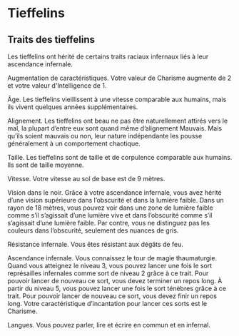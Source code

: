 
[][Generic]

# Tieffelins

## Traits des tieffelins

Les tieffelins ont hérité de certains traits raciaux infernaux liés à leur ascendance infernale.

Augmentation de caractéristiques. Votre valeur de Charisme augmente de 2 et votre valeur d'Intelligence de 1.

Âge. Les tieffelins vieillissent à une vitesse comparable aux humains, mais ils vivent quelques années supplémentaires.

Alignement. Les tieffelins ont beau ne pas être naturellement attirés vers le mal, la plupart d’entre eux sont quand même d’alignement Mauvais. Mais qu’ils soient mauvais ou non, leur nature indépendante les pousse généralement à un comportement chaotique.

Taille. Les tieffelins sont de taille et de corpulence comparable aux humains. Ils sont de taille moyenne.

Vitesse. Votre vitesse au sol de base est de 9 mètres.

Vision dans le noir. Grâce à votre ascendance infernale, vous avez hérité d’une vision supérieure dans l’obscurité et dans la lumière faible. Dans un rayon de 18 mètres, vous pouvez voir dans une zone de lumière faible comme s’il s’agissait d’une lumière vive et dans l’obscurité comme s’il s’agissait d’une lumière faible. Par contre, vous ne distinguez pas les couleurs dans l’obscurité, seulement des nuances de gris.

Résistance infernale. Vous êtes résistant aux dégâts de feu.

Ascendance infernale. Vous connaissez le tour de magie thaumaturgie. Quand vous atteignez le niveau 3, vous pouvez lancer une fois le sort représailles infernales comme sort de niveau 2 grâce à ce trait. Pour pouvoir lancer de nouveau ce sort, vous devez terminer un repos long. À partir du niveau 5, vous pouvez lancer une fois le sort ténèbres grâce à ce trait. Pour pouvoir lancer de nouveau ce sort, vous devez finir un repos long. Votre caractéristique d’incantation pour lancer ces sorts est le Charisme.

Langues. Vous pouvez parler, lire et écrire en commun et en infernal.

[Generic]: #
